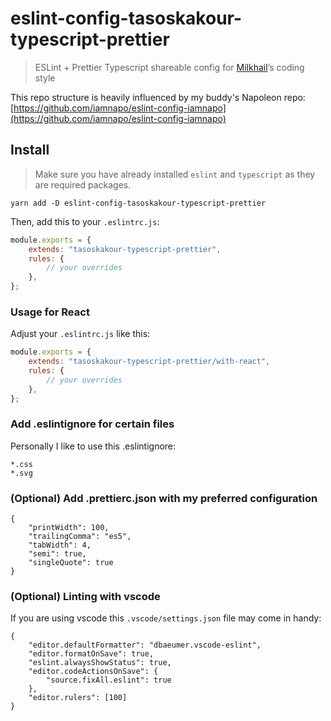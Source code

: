 # eslint-config-tasoskakour-typescript-prettier

> ESLint + Prettier Typescript shareable config for [Milkhail](milkhail-alif.netlify.app)’s coding style

This repo structure is heavily influenced by my buddy's Napoleon repo: [https://github.com/iamnapo/eslint-config-iamnapo](https://github.com/iamnapo/eslint-config-iamnapo)

## Install

> Make sure you have already installed `eslint` and `typescript` as they are required packages.

```console
yarn add -D eslint-config-tasoskakour-typescript-prettier
```

Then, add this to your `.eslintrc.js`:

```js
module.exports = {
	extends: "tasoskakour-typescript-prettier",
	rules: {
		// your overrides
	},
};
```

### Usage for React 

Adjust your `.eslintrc.js` like this:

```js
module.exports = {
	extends: "tasoskakour-typescript-prettier/with-react",
	rules: {
		// your overrides
	},
};
```

### Add .eslintignore for certain files

Personally I like to use this .eslintignore:

```
*.css
*.svg
```

### (Optional) Add .prettierc.json with my preferred configuration

```
{
    "printWidth": 100,
    "trailingComma": "es5",
    "tabWidth": 4,
    "semi": true,
    "singleQuote": true
}
```


### (Optional) Linting with vscode 

If you are using vscode this `.vscode/settings.json` file may come in handy: 

```
{
    "editor.defaultFormatter": "dbaeumer.vscode-eslint",
    "editor.formatOnSave": true,
    "eslint.alwaysShowStatus": true,
    "editor.codeActionsOnSave": {
        "source.fixAll.eslint": true
    },
    "editor.rulers": [100]
}
```
